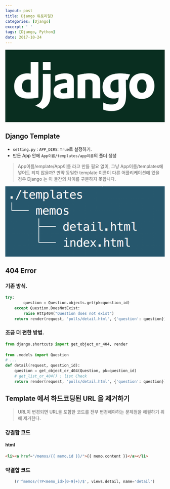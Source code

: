 ```yaml
---
layout: post
title: Django 튜토리얼3
categories: [Django]
excerpt: ' '
tags: [Django, Python]
date: 2017-10-24
---
```


![No Image](/assets/posts/20171021/django.png)

## Django Template
- `setting.py` : `APP_DIRS`: `True`로 설정하기.
- 만든 App 안에 `App이름/templates/app이름`의 폴더 생성
> App이름/emplate/App이름 라고 만들 필요 없이, 그냥 App이름/templates에 넣어도 되지 않을까? 만약 동일한 template 이름이 다른 어플리케이션에 있을 경우 Django 는 이 둘간의 차이를 구분하지 못합니다.

![No Image](/assets/posts/20171024/1.png)

## 404 Error
### 기존 방식.
```python
try:
        question = Question.objects.get(pk=question_id)
    except Question.DoesNotExist:
        raise Http404("Question does not exist")
    return render(request, 'polls/detail.html', {'question': question})
```

### 조금 더 편한 방법.
```python
from django.shortcuts import get_object_or_404, render

from .models import Question
# ...
def detail(request, question_id):
    question = get_object_or_404(Question, pk=question_id)
    # get_list_or_404() : list Check
    return render(request, 'polls/detail.html', {'question': question})
```


## Template 에서 하드코딩된 URL 을 제거하기
> URL이 변경되면 URL을 포함한 코드를 전부 변경해야하는 문제점을 해결하기 위해 제거한다.

### 강결합 코드

#### html

```html
<li><a href="/memos/{{ memo.id }}/">{{ memo.content }}</a></li>
```

### 약결합 코드

```python
    (r'^memos/(?P<memo_id>[0-9]+)/$', views.detail, name='detail')
```
